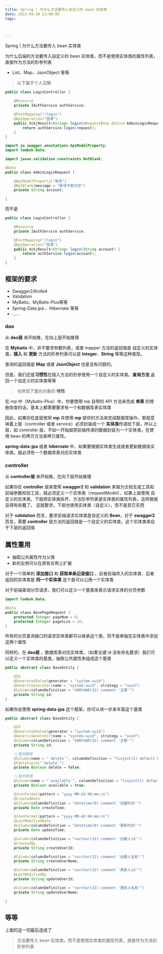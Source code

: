 ```yaml
---
title: Spring | 为什么方法要传入自定义的 bean 实体类
date: 2022-09-20 13:00:00
tags:



---
```


Spring | 为什么方法要传入 bean 实体类

<!-- more --> 



为什么后端的方法要传入自定义的 bean 实体类，而不是使用实体类的属性列表，直接作为方法的形参列表

- List、Map、JsonObject 等等

> 以下属于个人见解
>

```java
public class LoginController {

    @Resource
    private IAuthService authService;

    @PostMapping("/login")
    @ApiOperation("登录")
    public XckjResult<String> login(@RequestBody @Valid AdminLoginRequest request) {
        return authService.login(request);
    }
}
```

```java
import io.swagger.annotations.ApiModelProperty;
import lombok.Data;

import javax.validation.constraints.NotBlank;

@Data
public class AdminLoginRequest {

    @ApiModelProperty("账号")
    @NotBlank(message = "账号不能为空")
    private String account;

}
```

而不是

```java
public class LoginController {

    @Resource
    private IAuthService authService;

    @PostMapping("/login")
    @ApiOperation("登录")
    public XckjResult<String> login(String account) {
        return authService.login(account);
    }
}
```



## 框架的要求



- Swagger2/Knife4
- Validation
- MyBatis、MyBatis-Plus等等
- Spring-Data jpa 、Hibernate 等等
- ......

### dao

从 **dao层** 来开始推，在向上层开始推理

在 **Mybatis** 中，并不要求参数列表，或者 mapper 方法的返回值是 自定义的实体类，**插入** 和 **更新** 方法的形参列表可以是 **Integer**、**String** 等等这种类型。

查询的返回值是 **Map** 或者 **JsonObject** 也是没有问题的。

但是，我们还是**习惯性**在插入方法的形参使用一个自定义的实体类。**查询方法** 返回一个自定义的实体类等等

> 也体现了面向对象的 **特性**

在 mp 中（Mybatis-Plus）中，你要使用 mp 自带的 API 方法来完成 **单表** 的增删改查的话，基本上都需要要求有一个和数据库表实体类

因此，如果你在底层使用 **mp** 并使用 **mp** 提供的方法来完成数据库操作，那就意味着上层（controller 或者 service）必须封装成一个 **实体类**传递给下层，所以上层，如 controller 层，不如一开始就把前端传递的数据封装为一个实体类，在使用 bean 的拷贝方法来拷贝属性。

**spring-data-jpa** 或者 **hibernate** 中，如果要根据实体类生成或者更新数据库实体类，就必须有一个数据库表对应实体类

### controller

从 **controller层** 来开始推，在向下层开始推理

如果你在 **controller** 层来使用 **swagger2** 和 **validation** 来做为文档生成工具和前端参数校验工具，就必须定义一个实体类（requestModel），如果上层使用 自定义的实体类，下层把实体类拆开，方法形参列表是实体类的属性列表，这样做就显得有些蠢了。
这就要求，下层也使用实体类（自定义），而不是其它东西

对于 **validation**  而言，要求前端请求实体类是自定义的 **Bean**，对于 **swagger2** 而言，需要 **controller** 层方法的返回值是一个自定义的实体类，这个实体类来自于下层的返回值

## 属性重用

- 抽取公共属性作为父类
- 新的实例可以在原有实例上扩展

对于一个简单的 **添加接口** 和 **获取单条记录接口** ，前者前端传入的实体类、后者返回的实体类是 **同一个实体类** 这个是可以公用一个实体类

对于前端查询分页请求，我们可以定义一个基类来表示请求实体的分页参数

```java
import lombok.Data;

@Data
public class BasePageRequest {
    protected Integer pageNum = 0;
    protected Integer pageSize = 10;
}

```

所有的分页查询接口的请求实体类都可以继承这个类，而不是单独在实体类中添加这两个属性

同样的，在 **dao层** ，数据库表对应实体类，（如果主键 id 没有命名要求）我们可以定义一个实体类的基类，抽取公共属性来组成这个基类

```java
public abstract class BaseEntity {

    @Id
    @GeneratedValue(generator = "system-uuid")
    @GenericGenerator(name = "system-uuid", strategy = "uuid")
    @Column(columnDefinition = "VARCHAR(32) comment '主键'")
    private String id;
}
```

如果你会使用 **spring-data-jpa** 这个框架，你可以进一步来丰富这个基类

```java
public abstract class BaseEntity {

    @Id
    @GeneratedValue(generator = "system-uuid")
    @GenericGenerator(name = "system-uuid", strategy = "uuid")
    @Column(columnDefinition = "VARCHAR(32) comment '主键'")
    private String id;

    //是否删除
    @Column(name = "`delete`", columnDefinition = "tinyint(1) default 0 comment '逻辑删除字段'")
    @TableField("`delete`")
    private Boolean delete = false;

    //是否禁用
    @Column(name = "`available`", columnDefinition = "tinyint(1) default 1 comment '启用禁用字段'")
    private Boolean available = true;

    @JsonFormat(pattern = "yyyy-MM-dd HH:mm:ss")
    @CreatedDate
    @Column(columnDefinition = "datetime(0) comment '创建时间'")
    private Date createTime;

    @JsonFormat(pattern = "yyyy-MM-dd HH:mm:ss")
    @LastModifiedDate
    @Column(columnDefinition = "datetime(0) comment '更新时间'")
    private Date updateTime;

    @Column(columnDefinition = "varchar(32) comment '创建人id'")
    @CreatedBy
    private String createUserId;

    @Column(columnDefinition = "varchar(32) comment '创建人名称'")
    private String createUserName;

    @Column(columnDefinition = "varchar(32) comment '更新人id'")
    @LastModifiedBy
    private String updateUserId;

    @Column(columnDefinition = "varchar(32) comment '更新人名称'")
    private String updateUserName;

}

```

## 等等

上面的这一切最后造成了

> 方法要传入 bean 实体类，而不是使用实体类的属性列表，直接作为方法的形参列表